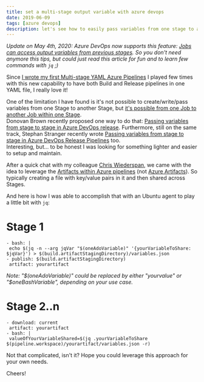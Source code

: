 ```yaml
---
title: set a multi-stage output variable with azure devops
date: 2019-06-09
tags: [azure devops]
description: let's see how to easily pass variables from one stage to another in azure devops pipelines
---
```

_Update on May 4th, 2020: Azure DevOps now supports this feature: [Jobs can access output variables from previous stages](https://docs.microsoft.com/azure/devops/release-notes/2020/sprint-168-update#jobs-can-access-output-variables-from-previous-stages). So you don't need anymore this tips, but could just read this article for fun and to learn few commands with `jq` ;)_

Since [I wrote my first Multi-stage YAML Azure Pipelines](https://alwaysupalwayson.blogspot.com/2019/05/i-wrote-my-first-multi-stage-yaml-azure.html) I played few times with this new capability to have both Build and Release pipelines in one YAML file, I really love it!

One of the limitation I have found is it's not possible to create/write/pass variables from one Stage to another Stage, but [it's possible from one Job to another Job within one Stage](https://docs.microsoft.com/azure/devops/pipelines/process/variables?view=azure-devops&tabs=yaml%2Cbatch#set-a-multi-job-output-variable).  
Donovan Brown recently proposed one way to do that: [Passing variables from stage to stage in Azure DevOps release](http://donovanbrown.com/post/Passing-variables-from-stage-to-stage-in-Azure-DevOps-release). Furthermore, still on the same track, Stephan Stranger recently wrote [Passing variables from stage to stage in Azure DevOps Release Pipelines](https://stefanstranger.github.io/2019/06/26/PassingVariablesfromStagetoStage/) too.  
Interesting, but... to be honest I was looking for something lighter and easier to setup and maintain.  
  
After a quick chat with my colleague [Chris Wiederspan](https://www.linkedin.com/in/cwiederspan/), we came with the idea to leverage the [Artifacts within Azure pipelines](https://docs.microsoft.com/azure/devops/pipelines/artifacts/pipeline-artifacts) (not [Azure Artifacts](https://azure.microsoft.com/services/devops/artifacts)). So typically creating a file with key/value pairs in it and then shared across Stages.  
  
And here is how I was able to accomplish that with an Ubuntu agent to play a little bit with `jq`:  

# Stage 1
```
- bash: |
 echo $(jq -n --arg jqVar "$(oneAdoVariable)" '{yourVariableToShare: $jqVar}') > $(build.artifactStagingDirectory)/variables.json
- publish: $(build.artifactStagingDirectory)
 artifact: yourartifact
```
_Note: "$(oneAdoVariable)" could be replaced by either "yourvalue" or "$oneBashVariable", depending on your use case._

# Stage 2..n
```
- download: current  
 artifact: yourartifact  
- bash: |  
 valueOfYourVariableShared=$(jq .yourVariableToShare $(pipeline.workspace)/yourartifact/variables.json -r)  
```

Not that complicated, isn't it? Hope you could leverage this approach for your own needs.

Cheers!